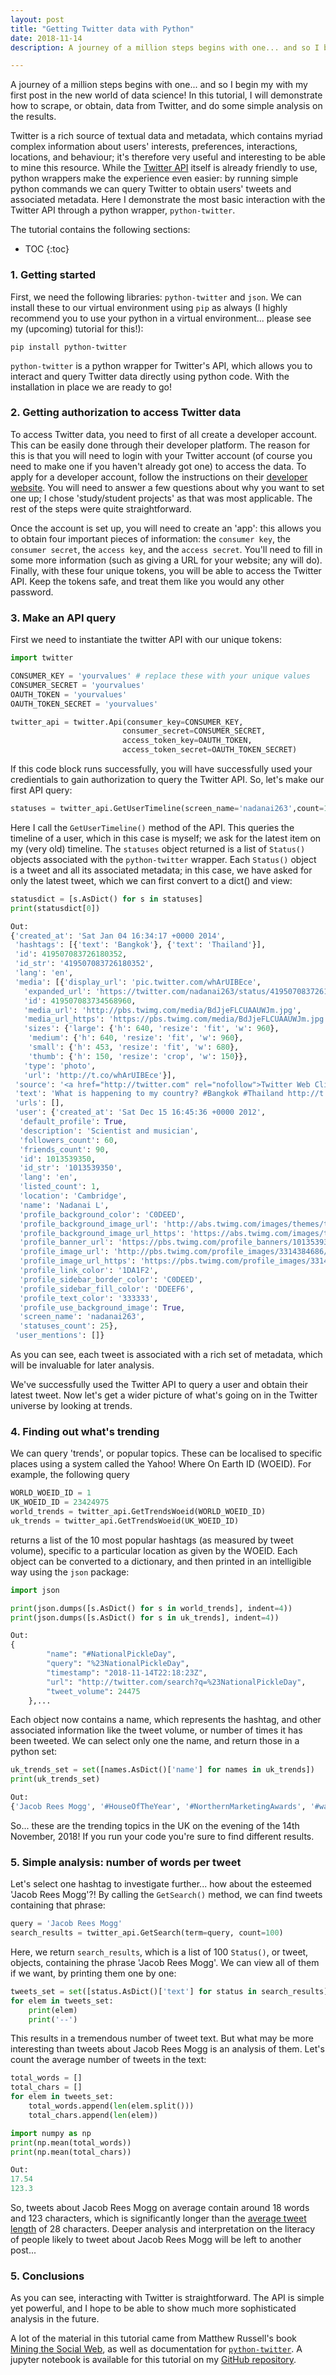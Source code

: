 ```yaml
---
layout: post
title: "Getting Twitter data with Python"
date: 2018-11-14
description: A journey of a million steps begins with one... and so I begin my with my first post in the new world of data science! In this tutorial, I will demonstrate how to scrape, or obtain, data from Twitter, and do some simple analysis on the results. 

---
```


A journey of a million steps begins with one... and so I begin my with my first post in the new world of data science! In this tutorial, I will demonstrate how to scrape, or obtain, data from Twitter, and do some simple analysis on the results. 

Twitter is a rich source of textual data and metadata, which contains myriad complex information about users' interests, preferences, interactions, locations, and behaviour; it's therefore very useful and interesting to be able to mine this resource. While the [Twitter API](https://developer.twitter.com/content/developer-twitter/en.html) itself is already friendly to use, python wrappers make the experience even easier: by running simple python commands we can query Twitter to obtain users' tweets and associated metadata. Here I demonstrate the most basic interaction with the Twitter API through a python wrapper, `python-twitter`. 

The tutorial contains the following sections:

* TOC
{:toc}
<!-- toc -->

### 1. Getting started
First, we need the following libraries: `python-twitter` and `json`. We can install these to our virtual environment using `pip` as always (I highly recommend you to use your python in a virtual environment... please see my (upcoming) tutorial for this!):

```
pip install python-twitter
```
`python-twitter` is a python wrapper for Twitter's API, which allows you to interact and query Twitter data directly using python code. With the installation in place we are ready to go!

### 2. Getting authorization to access Twitter data
To access Twitter data, you need to first of all create a developer account. This can be easily done through their developer platform. The reason for this is that you will need to login with your Twitter account (of course you need to make one if you haven't already got one) to access the data. To apply for a developer account, follow the instructions on their [developer website](https://developer.twitter.com/content/developer-twitter/en.html). You will need to answer a few questions about why you want to set one up; I chose 'study/student projects' as that was most applicable. The rest of the steps were quite straightforward. 

Once the account is set up, you will need to create an 'app': this allows you to obtain four important pieces of information: the `consumer key`, the `consumer secret`, the `access key`, and the `access secret`. You'll need to fill in some more information (such as giving a URL for your website; any will do). Finally, with these four unique tokens, you will be able to access the Twitter API. Keep the tokens safe, and treat them like you would any other password. 

### 3. Make an API query
First we need to instantiate the twitter API with our unique tokens:

```python
import twitter

CONSUMER_KEY = 'yourvalues' # replace these with your unique values
CONSUMER_SECRET = 'yourvalues'
OAUTH_TOKEN = 'yourvalues'
OAUTH_TOKEN_SECRET = 'yourvalues'

twitter_api = twitter.Api(consumer_key=CONSUMER_KEY,
                         consumer_secret=CONSUMER_SECRET,
                         access_token_key=OAUTH_TOKEN,
                         access_token_secret=OAUTH_TOKEN_SECRET)
```

If this code block runs successfully, you will have successfully used your credientials to gain authorization to query the Twitter API. So, let's make our first API query:

```python
statuses = twitter_api.GetUserTimeline(screen_name='nadanai263',count=1)
```
Here I call the `GetUserTimeline()` method of the API. This queries the timeline of a user, which in this case is myself; we ask for the latest item on my (very old) timeline. The `statuses` object returned is a list of `Status()` objects associated with the `python-twitter` wrapper. Each `Status()` object is a tweet and all its associated metadata; in this case, we have asked for only the latest tweet, which we can first convert to a dict() and view:

```python
statusdict = [s.AsDict() for s in statuses]
print(statusdict[0])

Out: 
{'created_at': 'Sat Jan 04 16:34:17 +0000 2014',
 'hashtags': [{'text': 'Bangkok'}, {'text': 'Thailand'}],
 'id': 419507083726180352,
 'id_str': '419507083726180352',
 'lang': 'en',
 'media': [{'display_url': 'pic.twitter.com/whArUIBEce',
   'expanded_url': 'https://twitter.com/nadanai263/status/419507083726180352/photo/1',
   'id': 419507083734568960,
   'media_url': 'http://pbs.twimg.com/media/BdJjeFLCUAAUWJm.jpg',
   'media_url_https': 'https://pbs.twimg.com/media/BdJjeFLCUAAUWJm.jpg',
   'sizes': {'large': {'h': 640, 'resize': 'fit', 'w': 960},
    'medium': {'h': 640, 'resize': 'fit', 'w': 960},
    'small': {'h': 453, 'resize': 'fit', 'w': 680},
    'thumb': {'h': 150, 'resize': 'crop', 'w': 150}},
   'type': 'photo',
   'url': 'http://t.co/whArUIBEce'}],
 'source': '<a href="http://twitter.com" rel="nofollow">Twitter Web Client</a>',
 'text': 'What is happening to my country? #Bangkok #Thailand http://t.co/whArUIBEce',
 'urls': [],
 'user': {'created_at': 'Sat Dec 15 16:45:36 +0000 2012',
  'default_profile': True,
  'description': 'Scientist and musician',
  'followers_count': 60,
  'friends_count': 90,
  'id': 1013539350,
  'id_str': '1013539350',
  'lang': 'en',
  'listed_count': 1,
  'location': 'Cambridge',
  'name': 'Nadanai L',
  'profile_background_color': 'C0DEED',
  'profile_background_image_url': 'http://abs.twimg.com/images/themes/theme1/bg.png',
  'profile_background_image_url_https': 'https://abs.twimg.com/images/themes/theme1/bg.png',
  'profile_banner_url': 'https://pbs.twimg.com/profile_banners/1013539350/1361963151',
  'profile_image_url': 'http://pbs.twimg.com/profile_images/3314384686/f84461bb253ffa004d6a94a1477ad22c_normal.jpeg',
  'profile_image_url_https': 'https://pbs.twimg.com/profile_images/3314384686/f84461bb253ffa004d6a94a1477ad22c_normal.jpeg',
  'profile_link_color': '1DA1F2',
  'profile_sidebar_border_color': 'C0DEED',
  'profile_sidebar_fill_color': 'DDEEF6',
  'profile_text_color': '333333',
  'profile_use_background_image': True,
  'screen_name': 'nadanai263',
  'statuses_count': 25},
 'user_mentions': []}
```
As you can see, each tweet is associated with a rich set of metadata, which will be invaluable for later analysis. 

We've successfully used the Twitter API to query a user and obtain their latest tweet. Now let's get a wider picture of what's going on in the Twitter universe by looking at trends. 

### 4. Finding out what's trending
We can query 'trends', or popular topics. These can be localised to specific places using a system called the Yahoo! Where On Earth ID (WOEID). For example, the following query
```python
WORLD_WOEID_ID = 1
UK_WOEID_ID = 23424975
world_trends = twitter_api.GetTrendsWoeid(WORLD_WOEID_ID) 
uk_trends = twitter_api.GetTrendsWoeid(UK_WOEID_ID)
```
returns a list of the 10 most popular hashtags (as measured by tweet volume), specific to a particular location as given by the WOEID. Each object can be converted to a dictionary, and then printed in an intelligible way using the `json` package:
```python
import json

print(json.dumps([s.AsDict() for s in world_trends], indent=4))
print(json.dumps([s.AsDict() for s in uk_trends], indent=4))

Out:
{
        "name": "#NationalPickleDay",
        "query": "%23NationalPickleDay",
        "timestamp": "2018-11-14T22:18:23Z",
        "url": "http://twitter.com/search?q=%23NationalPickleDay",
        "tweet_volume": 24475
    },...
```
Each object now contains a name, which represents the hashtag, and other associated information like the tweet volume, or number of times it has been tweeted. We can select only one the name, and return those in a python set:
```python
uk_trends_set = set([names.AsDict()['name'] for names in uk_trends]) 
print(uk_trends_set)

Out:
{'Jacob Rees Mogg', '#HouseOfTheYear', '#NorthernMarketingAwards', '#watchdoglive', '#WithdrawalAgreement', 'Downing Street', '#MummyDiaries', 'Fabian Delph', '#DevonHour', '#MaddoxPrize', 'Bergh', '#IrishaSongorMovie', '#AHSApocalypse', '#channel4news', '#ClaxtonsWhisky', 'Theresa May', 'Chequers', 'Greenland', '#handmadehour', 'Cilic', '#TheApprentice', 'My Brain', '#McrCultureAwards', '#POGDOGS', '#LTHEchat', '#NSA2018', '#weddinghour', '#mastercheftheprofessionals', '#jamesbulger', 'Political Declaration', 'David Mundell', 'Number 10', '#DarkHeart', '#NXTUK', '#woofwoofwednesday', 'Sammy Wilson', '#TomorrowToday', '#somecomms', 'Tim Stockdale', '#UKGFA', 'Michel Barnier', '#BrexitChaos', '#StripWithLittleMix', 'United Kingdom', '#selfieforseb', 'Jack Reacher', 'Euratom', '#WalesNOTY2018', '#AHFODfilm', '#CoronationStreet'}
```
So... these are the trending topics in the UK on the evening of the 14th November, 2018! If you run your code you're sure to find different results. 

### 5. Simple analysis: number of words per tweet
Let's select one hashtag to investigate further... how about the esteemed 'Jacob Rees Mogg'?! By calling the `GetSearch()` method, we can find tweets containing that phrase:
```python
query = 'Jacob Rees Mogg'
search_results = twitter_api.GetSearch(term=query, count=100)
```
Here, we return `search_results`, which is a list of 100 `Status()`, or tweet, objects, containing the phrase 'Jacob Rees Mogg'. We can view all of them if we want, by printing them one by one:
```python
tweets_set = set([status.AsDict()['text'] for status in search_results]) 
for elem in tweets_set:
    print(elem)
    print('--')
```
This results in a tremendous number of tweet text. But what may be more interesting than tweets about Jacob Rees Mogg is an analysis of them. Let's count the average number of tweets in the text:
```python
total_words = []
total_chars = []
for elem in tweets_set:
    total_words.append(len(elem.split()))
    total_chars.append(len(elem))

import numpy as np
print(np.mean(total_words))
print(np.mean(total_chars))

Out: 
17.54
123.3
```
So, tweets about Jacob Rees Mogg on average contain around 18 words and 123 characters, which is significantly longer than the [average tweet length](https://smk.co/article/the-average-tweet-length-is-28-characters-long-and-other-interesting-facts) of 28 characters. Deeper analysis and interpretation on the literacy of people likely to tweet about Jacob Rees Mogg will be left to another post...

### 5. Conclusions

As you can see, interacting with Twitter is straightforward. The API is simple yet powerful, and I hope to be able to show much more sophisticated analysis in the future. 

A lot of the material in this tutorial came from Matthew Russell's book [Mining the Social Web](https://www.oreilly.com/library/view/mining-the-social/9781449368180/ch01.html), as well as documentation for [`python-twitter`](https://python-twitter.readthedocs.io/en/latest/index.html). A jupyter notebook is available for this tutorial on my [GitHub repository](https://github.com/nadanai263/datasciportfolio).

